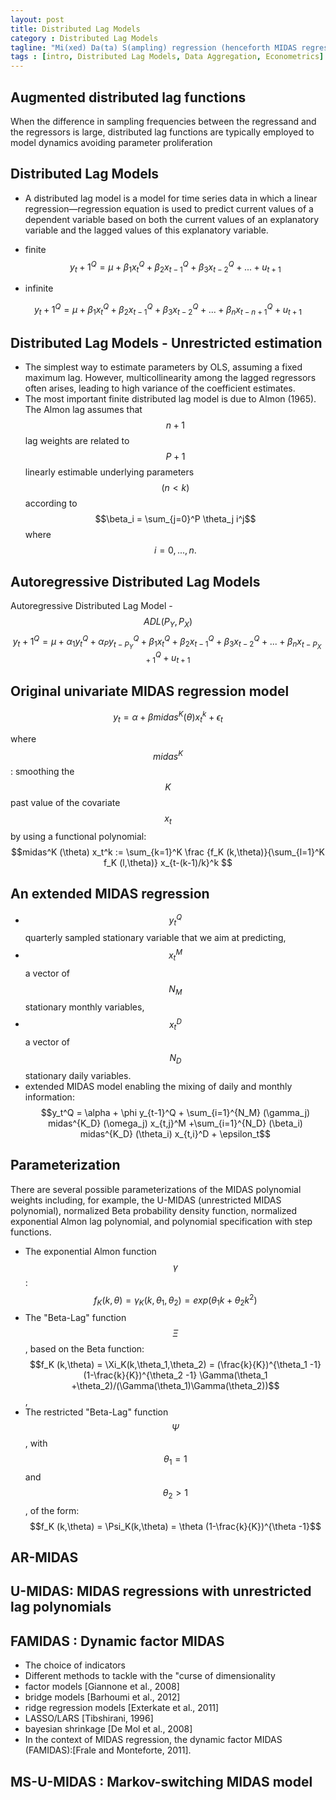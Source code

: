 ```yaml
---
layout: post
title: Distributed Lag Models
category : Distributed Lag Models
tagline: "Mi(xed) Da(ta) S(ampling) regression (henceforth MIDAS regression) construct regressions combining data with different sampling frequencies"
tags : [intro, Distributed Lag Models, Data Aggregation, Econometrics]
---
```





## Augmented distributed lag functions

When the difference in sampling frequencies between the regressand and the regressors is large, distributed lag functions are typically employed to model dynamics avoiding parameter proliferation


## Distributed Lag Models
- A distributed lag model is a model for time series data in which a linear regression—regression equation is used to predict current values of a dependent variable based on both the current values of an explanatory variable and the lagged values of this
explanatory variable.
- finite
$$y_t+1^Q = \mu+ \beta_1 x_t^Q + \beta_2 x_{t-1}^Q + \beta_3 x_{t-2}^Q +...+u_{t+1}$$

- infinite

$$y_t+1^Q = \mu+ \beta_1 x_t^Q + \beta_2 x_{t-1}^Q + \beta_3 x_{t-2}^Q +...+ \beta_n x_{t-n+1}^Q + u_{t+1}$$

## Distributed Lag Models - Unrestricted estimation

- The simplest way to estimate parameters by OLS, assuming a fixed maximum lag. However, multicollinearity among the lagged regressors often arises, leading to high variance of the coefficient estimates.
- The most important finite distributed lag model is due to Almon (1965). The Almon lag assumes that $$n + 1$$ lag weights are related to $$P + 1$$ linearly estimable underlying parameters $$(n < k)$$ according to
$$\beta_i = \sum_{j=0}^P \theta_j i^j$$
where $$i = 0, ..., n.$$

## Autoregressive Distributed Lag Models
Autoregressive Distributed Lag Model - $$ADL(P_Y ,P_X )$$
$$y_t+1^Q = \mu+ \alpha_1 y_t^Q+ \alpha_P y_{t-P_Y}^Q + \beta_1 x_t^Q + \beta_2 x_{t-1}^Q + \beta_3 x_{t-2}^Q +...+ \beta_n x_{t-P_X+1}^Q + u_{t+1}$$


##  Original univariate MIDAS regression model
$$y_t = \alpha + \beta midas^K (\theta) x_t^k + \epsilon_t$$
 
where $$midas^K$$ : smoothing the $$K$$ past value of the covariate $$x_t$$ by using a functional polynomial:
$$midas^K (\theta) x_t^k := \sum_{k=1}^K \frac {f_K (k,\theta)}{\sum_{l=1}^K f_K (l,\theta)} x_{t-(k-1)/k}^k $$

## An extended MIDAS regression
- $$y_t^Q$$ quarterly sampled stationary variable that we aim at predicting,
- $$x_t^M$$ a vector of $$N_M$$ stationary monthly variables,
- $$x_t^D$$ a vector of $$N_D$$ stationary daily variables.
- extended MIDAS model enabling the mixing of daily
and monthly information:
$$y_t^Q = \alpha + \phi y_{t-1}^Q + \sum_{i=1}^{N_M} (\gamma_j) midas^{K_D} (\omega_j)  x_{t,j}^M +\sum_{i=1}^{N_D} (\beta_i) midas^{K_D} (\theta_i) x_{t,i}^D + \epsilon_t$$

## Parameterization

There are several possible parameterizations of the MIDAS
polynomial weights including, for example, the U-MIDAS
(unrestricted MIDAS polynomial), normalized Beta probability
density function, normalized exponential Almon lag
polynomial, and polynomial specification with step functions.

  - The exponential Almon function $$\gamma$$ :
 $$f_K (k,\theta) = \gamma_K(k,\theta_1,\theta_2) = exp(\theta_1k +\theta_2k^2)$$
  - The "Beta-Lag" function $$\Xi$$, based on the Beta function:
 $$f_K (k,\theta) = \Xi_K(k,\theta_1,\theta_2) = (\frac{k}{K})^{\theta_1 -1} (1-\frac{k}{K})^{\theta_2 -1} \Gamma(\theta_1 +\theta_2)/(\Gamma(\theta_1)\Gamma(\theta_2))$$,
  - The restricted "Beta-Lag" function $$\Psi$$, with $$\theta_1 = 1$$  and $$\theta_2 > 1$$, of the form:
 $$f_K (k,\theta) = \Psi_K(k,\theta) = \theta (1-\frac{k}{K})^{\theta -1}$$
 



## AR-MIDAS


## U-MIDAS: MIDAS regressions with unrestricted lag polynomials


 
## FAMIDAS : Dynamic factor MIDAS 
- The choice of indicators
- Different methods to tackle with the "curse of dimensionality
 - factor models [Giannone et al., 2008]
 - bridge models [Barhoumi et al., 2012]
 - ridge regression models [Exterkate et al., 2011]
 - LASSO/LARS [Tibshirani, 1996]
 - bayesian shrinkage [De Mol et al., 2008]
- In the context of MIDAS regression, the dynamic factor MIDAS (FAMIDAS):[Frale and Monteforte, 2011].

## MS-U-MIDAS : Markov-switching MIDAS model 

